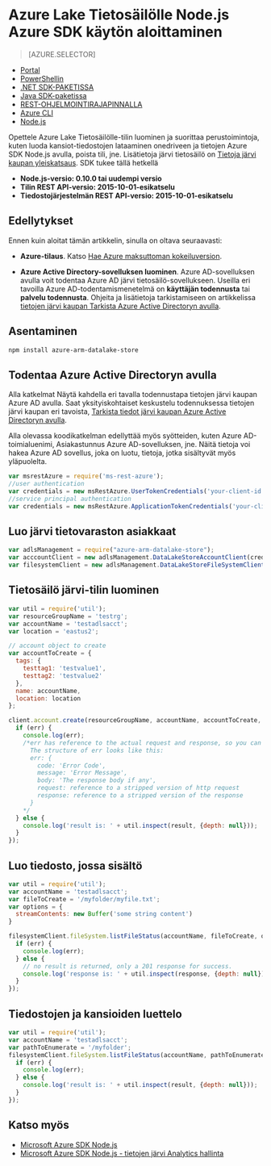<properties 
   pageTitle="Pääset alkuun käyttämällä Azure SDK Node.js Azure tietojen järvi Stores | Microsoft Azure"
   description="Opettele käyttämään Node.js Lake tietovaraston tilit ja tiedostojärjestelmän." 
   services="data-lake-store" 
   documentationCenter="" 
   authors="nitinme" 
   manager="jhubbard" 
   editor="cgronlun"/>
 
<tags
   ms.service="data-lake-store"
   ms.devlang="na"
   ms.topic="article"
   ms.tgt_pltfrm="na"
   ms.workload="big-data" 
   ms.date="09/27/2016"
   ms.author="nitinme"/>

# <a name="get-started-with-azure-data-lake-store-using-azure-sdk-for-nodejs"></a>Azure Lake Tietosäilölle Node.js Azure SDK käytön aloittaminen

> [AZURE.SELECTOR]
- [Portal](data-lake-store-get-started-portal.md)
- [PowerShellin](data-lake-store-get-started-powershell.md)
- [.NET SDK-PAKETISSA](data-lake-store-get-started-net-sdk.md)
- [Java SDK-paketissa](data-lake-store-get-started-java-sdk.md)
- [REST-OHJELMOINTIRAJAPINNALLA](data-lake-store-get-started-rest-api.md)
- [Azure CLI](data-lake-store-get-started-cli.md)
- [Node.js](data-lake-store-manage-use-nodejs.md)


Opettele Azure Lake Tietosäilölle-tilin luominen ja suorittaa perustoimintoja, kuten luoda kansiot-tiedostojen lataaminen onedriveen ja tietojen Azure SDK Node.js avulla, poista tili, jne. Lisätietoja järvi tietosäilö on [Tietoja järvi kaupan yleiskatsaus](data-lake-store-overview.md). SDK tukee tällä hetkellä

  *  **Node.js-versio: 0.10.0 tai uudempi versio**
  *  **Tilin REST API-versio: 2015-10-01-esikatselu**
  *  **Tiedostojärjestelmän REST API-versio: 2015-10-01-esikatselu**

## <a name="prerequisites"></a>Edellytykset

Ennen kuin aloitat tämän artikkelin, sinulla on oltava seuraavasti:

- **Azure-tilaus**. Katso [Hae Azure maksuttoman kokeiluversion](https://azure.microsoft.com/pricing/free-trial/).

- **Azure Active Directory-sovelluksen luominen**. Azure AD-sovelluksen avulla voit todentaa Azure AD järvi tietosäilö-sovellukseen. Useilla eri tavoilla Azure AD-todentamismenetelmä on **käyttäjän todennusta** tai **palvelu todennusta**. Ohjeita ja lisätietoja tarkistamiseen on artikkelissa [tietojen järvi kaupan Tarkista Azure Active Directoryn avulla](data-lake-store-authenticate-using-active-directory.md).

## <a name="how-to-install"></a>Asentaminen

```bash
npm install azure-arm-datalake-store
```

## <a name="authenticate-using-azure-active-directory"></a>Todentaa Azure Active Directoryn avulla

Alla katkelmat Näytä kahdella eri tavalla todennustapa tietojen järvi kaupan Azure AD avulla. Saat yksityiskohtaiset keskustelu todennuksessa tietojen järvi kaupan eri tavoista, [Tarkista tiedot järvi kaupan Azure Active Directoryn avulla](data-lake-store-authenticate-using-active-directory.md).

Alla olevassa koodikatkelman edellyttää myös syötteiden, kuten Azure AD-toimialuenimi, Asiakastunnus Azure AD-sovelluksen, jne. Näitä tietoja voi hakea Azure AD sovellus, joka on luotu, tietoja, jotka sisältyvät myös yläpuolelta.

 ```javascript
 var msrestAzure = require('ms-rest-azure');
 //user authentication
 var credentials = new msRestAzure.UserTokenCredentials('your-client-id', 'your-domain', 'your-username', 'your-password', 'your-redirect-uri');
 //service principal authentication
 var credentials = new msRestAzure.ApplicationTokenCredentials('your-client-id', 'your-domain', 'your-secret');
 ```

## <a name="create-the-data-lake-store-clients"></a>Luo järvi tietovaraston asiakkaat

```javascript
var adlsManagement = require("azure-arm-datalake-store");
var acccountClient = new adlsManagement.DataLakeStoreAccountClient(credentials, "your-subscription-id");
var filesystemClient = new adlsManagement.DataLakeStoreFileSystemClient(credentials);
```

## <a name="create-a-data-lake-store-account"></a>Tietosäilö järvi-tilin luominen

```javascript
var util = require('util');
var resourceGroupName = 'testrg';
var accountName = 'testadlsacct';
var location = 'eastus2';

// account object to create
var accountToCreate = {
  tags: {
    testtag1: 'testvalue1',
    testtag2: 'testvalue2'
  },
  name: accountName,
  location: location
};

client.account.create(resourceGroupName, accountName, accountToCreate, function (err, result, request, response) {
  if (err) {
    console.log(err);
    /*err has reference to the actual request and response, so you can see what was sent and received on the wire.
      The structure of err looks like this:
      err: {
        code: 'Error Code',
        message: 'Error Message',
        body: 'The response body if any',
        request: reference to a stripped version of http request
        response: reference to a stripped version of the response
      }
    */
  } else {
    console.log('result is: ' + util.inspect(result, {depth: null}));
  }
});
```

## <a name="create-a-file-with-content"></a>Luo tiedosto, jossa sisältö
```javascript
var util = require('util');
var accountName = 'testadlsacct';
var fileToCreate = '/myfolder/myfile.txt';
var options = {
  streamContents: new Buffer('some string content')
}

filesystemClient.fileSystem.listFileStatus(accountName, fileToCreate, options, function (err, result, request, response) {
  if (err) {
    console.log(err);
  } else {
    // no result is returned, only a 201 response for success.
    console.log('response is: ' + util.inspect(response, {depth: null}));
  }
});
```

## <a name="get-a-list-of-files-and-folders"></a>Tiedostojen ja kansioiden luettelo

```javascript
var util = require('util');
var accountName = 'testadlsacct';
var pathToEnumerate = '/myfolder';
filesystemClient.fileSystem.listFileStatus(accountName, pathToEnumerate, function (err, result, request, response) {
  if (err) {
    console.log(err);
  } else {
    console.log('result is: ' + util.inspect(result, {depth: null}));
  }
});
```

## <a name="see-also"></a>Katso myös

- [Microsoft Azure SDK Node.js](https://github.com/azure/azure-sdk-for-node)
- [Microsoft Azure SDK Node.js - tietojen järvi Analytics hallinta](https://www.npmjs.com/package/azure-arm-datalake-analytics)
